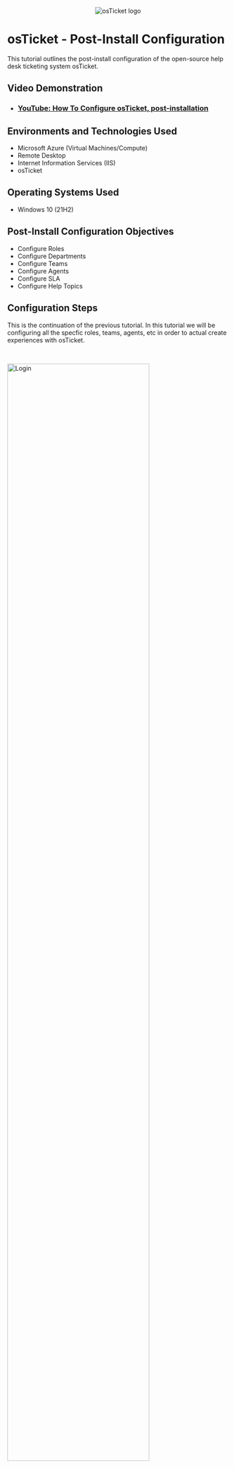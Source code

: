 <p align="center">
<img src="https://i.imgur.com/Clzj7Xs.png" alt="osTicket logo"/>
</p>

<h1>osTicket - Post-Install Configuration</h1>
This tutorial outlines the post-install configuration of the open-source help desk ticketing system osTicket.<br />


<h2>Video Demonstration</h2>

- ### [YouTube: How To Configure osTicket, post-installation](https://www.youtube.com)

<h2>Environments and Technologies Used</h2>

- Microsoft Azure (Virtual Machines/Compute)
- Remote Desktop
- Internet Information Services (IIS)
- osTicket

<h2>Operating Systems Used </h2>

- Windows 10</b> (21H2)

<h2>Post-Install Configuration Objectives</h2>

- Configure Roles
- Configure Departments
- Configure Teams
- Configure Agents
- Configure SLA
- Configure Help Topics

<h2>Configuration Steps</h2>

<p>
 This is the continuation of the previous tutorial. In this tutorial we will be configuring all the specfic roles, teams, agents, etc in order to actual create experiences with osTicket.
</p>
<br />

<p>
<img src="https://github.com/sebbec31/post-install-config/assets/125160491/6d3e5947-87bc-4b61-a7a9-5c54cae552be" height="80%" width="80%" alt="Login"/>
</p>
<p>
The first step is to go into the login, and use the admin credentials from the previous tutorial
  <ul>
    <li><a href="http://localhost/osTicket/scp/login.php">This is the link to the login page.</a></li>
</ul>
</p>
<br />

<p>
<img src="https://github.com/sebbec31/post-install-config/assets/125160491/0b5956e9-efd5-44c3-b066-82743a1b6831)" height="80%" width="80%" alt="Admin Panel"/>
</p>
<p>
At the top right click the "Admin Panel".
</p>
<br />

<p>
<img src="https://github.com/sebbec31/post-install-config/assets/125160491/52174c67-081e-49a0-8962-41ff9b0568d5" height="80%" width="80%" alt="Navigation"/>
</p>
<p>
Next, head over to Agents > Roles > Add New Role
</p>
<br />

<p>
<img src="https://github.com/sebbec31/post-install-config/assets/125160491/49098838-eb34-45e7-8dac-5ebb715c69cf" height="80%" width="80%" alt="New Role"/>
</p>
<p>
When adding the role, name the role "Supreme Admin" and allow all permissions. Once that is done select "Add Role".
</p>
<br />

<p>
<img src="https://github.com/sebbec31/post-install-config/assets/125160491/018778ed-bdcc-4d2d-960e-8caaf082d2de" height="80%" width="80%" alt="Department"/>
</p>
<p>
Now go to the Deparments tab and select "Add New Department.
</p>
<br />

<p>
<img src="https://i.imgur.com/DJmEXEB.png" height="80%" width="80%" alt="Disk Sanitization Steps"/>
</p>
<p>
Lorem ipsum dolor sit amet, consectetur adipiscing elit, sed do eiusmod tempor incididunt ut labore et dolore magna aliqua. Ut enim ad minim veniam, quis nostrud exercitation ullamco laboris nisi ut aliquip ex ea commodo consequat. Duis aute irure dolor in reprehenderit in voluptate velit esse cillum dolore eu fugiat nulla pariatur.
</p>
<br />

<p>
<img src="https://i.imgur.com/DJmEXEB.png" height="80%" width="80%" alt="Disk Sanitization Steps"/>
</p>
<p>
Lorem ipsum dolor sit amet, consectetur adipiscing elit, sed do eiusmod tempor incididunt ut labore et dolore magna aliqua. Ut enim ad minim veniam, quis nostrud exercitation ullamco laboris nisi ut aliquip ex ea commodo consequat. Duis aute irure dolor in reprehenderit in voluptate velit esse cillum dolore eu fugiat nulla pariatur.
</p>
<br />

<p>
<img src="https://i.imgur.com/DJmEXEB.png" height="80%" width="80%" alt="Disk Sanitization Steps"/>
</p>
<p>
Lorem ipsum dolor sit amet, consectetur adipiscing elit, sed do eiusmod tempor incididunt ut labore et dolore magna aliqua. Ut enim ad minim veniam, quis nostrud exercitation ullamco laboris nisi ut aliquip ex ea commodo consequat. Duis aute irure dolor in reprehenderit in voluptate velit esse cillum dolore eu fugiat nulla pariatur.
</p>
<br />

<p>
<img src="https://i.imgur.com/DJmEXEB.png" height="80%" width="80%" alt="Disk Sanitization Steps"/>
</p>
<p>
Lorem ipsum dolor sit amet, consectetur adipiscing elit, sed do eiusmod tempor incididunt ut labore et dolore magna aliqua. Ut enim ad minim veniam, quis nostrud exercitation ullamco laboris nisi ut aliquip ex ea commodo consequat. Duis aute irure dolor in reprehenderit in voluptate velit esse cillum dolore eu fugiat nulla pariatur.
</p>
<br />

<p>
<img src="https://i.imgur.com/DJmEXEB.png" height="80%" width="80%" alt="Disk Sanitization Steps"/>
</p>
<p>
Lorem ipsum dolor sit amet, consectetur adipiscing elit, sed do eiusmod tempor incididunt ut labore et dolore magna aliqua. Ut enim ad minim veniam, quis nostrud exercitation ullamco laboris nisi ut aliquip ex ea commodo consequat. Duis aute irure dolor in reprehenderit in voluptate velit esse cillum dolore eu fugiat nulla pariatur.
</p>
<br />
